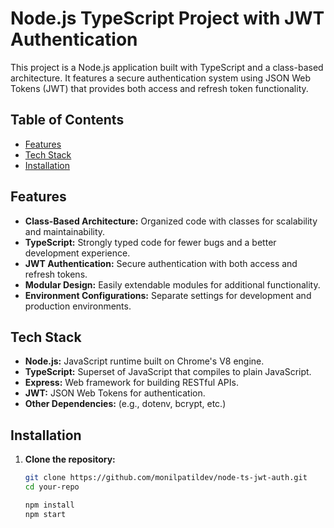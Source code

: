 # Node.js TypeScript Project with JWT Authentication

This project is a Node.js application built with TypeScript and a class-based architecture. It features a secure authentication system using JSON Web Tokens (JWT) that provides both access and refresh token functionality.

## Table of Contents

- [Features](#features)
- [Tech Stack](#tech-stack)
- [Installation](#installation)

## Features

- **Class-Based Architecture:** Organized code with classes for scalability and maintainability.
- **TypeScript:** Strongly typed code for fewer bugs and a better development experience.
- **JWT Authentication:** Secure authentication with both access and refresh tokens.
- **Modular Design:** Easily extendable modules for additional functionality.
- **Environment Configurations:** Separate settings for development and production environments.

## Tech Stack

- **Node.js:** JavaScript runtime built on Chrome's V8 engine.
- **TypeScript:** Superset of JavaScript that compiles to plain JavaScript.
- **Express:** Web framework for building RESTful APIs.
- **JWT:** JSON Web Tokens for authentication.
- **Other Dependencies:** (e.g., dotenv, bcrypt, etc.)

## Installation

1. **Clone the repository:**

   ```bash
   git clone https://github.com/monilpatildev/node-ts-jwt-auth.git
   cd your-repo
   
   npm install
   npm start



